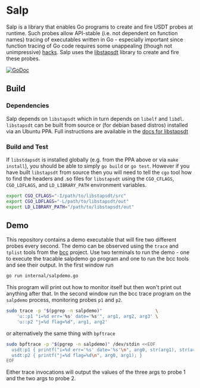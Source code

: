 # Salp

Salp is a library that enables Go programs to create and fire USDT probes at
runtime. Such probes allow API-stable (i.e. not dependent on function names) 
tracing of executables written in Go - especially important since function
tracing of Go code requires some unappealing (though not unimpressive)
[hacks](http://www.brendangregg.com/blog/2017-01-31/golang-bcc-bpf-function-tracing.html).
Salp uses the [libstapsdt](https://github.com/sthima/libstapsdt) library to create
and fire these probes.

[![GoDoc](https://godoc.org/github.com/mmcshane/salp?status.svg)](https://godoc.org/github.com/mmcshane/salp)

## Build

### Dependencies

Salp depends on `libstapsdt` which in turn depends on `libelf` and `libdl`.
`libstapsdt` can be built from source or (for debian based distros) installed
via an Ubuntu PPA. Full instructions are available in the [docs for
libstapsdt](http://libstapsdt.readthedocs.io/en/latest/getting-started/getting-started.html)

### Build and Test

If `libstdapsdt` is installed globally (e.g. from the PPA above or via `make
install`), you should be able to simply `go build` or `go test`. However if you
have built `libstapsdt` from source then you will need to tell the `cgo` tool
how to find the headers and .so files for `libstapsdt` using the `CGO_CFLAGS`,
`CGO_LDFLAGS`, and `LD_LIBRARY_PATH` environment variables.

```bash
export CGO_CFLAGS="-I/path/to/libstapsdt/src"
export CGO_LDFLAGS="-L/path/to/libstapsdt/out"
export LD_LIBRARY_PATH="/path/to/libstapsdt/out"
```

## Demo

This repository contains a demo executable that will fire two different probes
every second. The demo can be observed using the `trace` and `tplist` tools from
the [bcc](https://github.com/iovisor/bcc) project. Use two terminals to run the
demo - one to execute the tracable salpdemo go program and one to run the bcc
tools and see their output. In the first window run

```bash
go run internal/salpdemo.go
```

This program will print out how to monitor itself but then won't print out
anything after that. In the second window run the bcc trace program on the
`salpdemo` process, monitoring probes `p1` and `p2`.

```bash
sudo trace -p "$(pgrep -n salpdemo)"                    \
    'u::p1 "i=%d err='%s' date='%s'", arg1, arg2, arg3' \
    'u::p2 "j=%d flag=%d", arg1, arg2'
```

or alternatively the same thing with `bpftrace`

```bash
sudo bpftrace -p "$(pgrep -n salpdemo)" /dev/stdin <<EOF
  usdt:p1 { printf("i=%d err='%s' date='%s'\n", arg0, str(arg1), str(arg2)); }
  usdt:p2 { printf("j=%d flag=%d\n", arg0, arg1); }
EOF
```

Either trace invocations will output the values of the three args to probe 1 and
the two args to probe 2.
